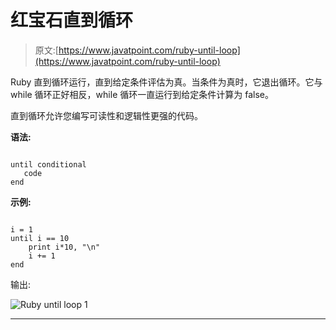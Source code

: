 # 红宝石直到循环

> 原文:[https://www.javatpoint.com/ruby-until-loop](https://www.javatpoint.com/ruby-until-loop)

Ruby 直到循环运行，直到给定条件评估为真。当条件为真时，它退出循环。它与 while 循环正好相反，while 循环一直运行到给定条件计算为 false。

直到循环允许您编写可读性和逻辑性更强的代码。

**语法:**

```

until conditional
   code
end

```

**示例:**

```

i = 1 
until i == 10 
    print i*10, "\n" 
    i += 1 
end

```

输出:

![Ruby until loop 1](../Images/e90a69e49691b8ecd40794b6b98134e4.png)

* * *